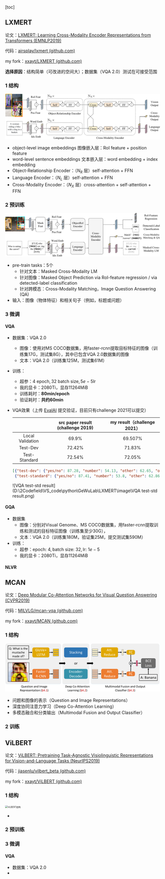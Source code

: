 [toc]



## LXMERT

论文：[LXMERT: Learning Cross-Modality Encoder Representations from Transformers (EMNLP2019)](https://arxiv.org/abs/1908.07490)

代码：[airsplay/lxmert (github.com)](https://github.com/airsplay/lxmert)

my fork：[xxayt/LXMERT (github.com)](https://github.com/xxayt/LXMERT)

**选择原因**：结构简单（可改进的空间大）；数据集（VQA 2.0）测试在可接受范围

### 1 结构

<img src=".\image\LXMERT结构.png" alt="结构" style="zoom:60%;" />

- object-level image embeddings 图像嵌入层：RoI feature + position feature
- word-level sentence embeddings 文本嵌入层：word embedding + index embedding
- Object-Relationship Encoder：（$N_R$ 层）self-attention + FFN
- Language Encoder：（$N_L$ 层）self-attention + FFN
- Cross-Modality Encoder：（$N_X$ 层）cross-attention + self-attention + FFN

### 2 预训练

<img src=".\image\LXMERT预训练任务.png" alt="预训练任务" style="zoom:60%;" />

- pre-train tasks：5个
  - 针对文本：Masked Cross-Modality LM
  - 针对图像：Masked Object Prediction via RoI-feature regression / via detected-label classification
  - 针对跨模态：Cross-Modality Matching，Image Question Answering (QA)
- 输入：图像（物体特征）和相关句子（例如，标题或问题）

### 3 微调

#### VQA

- 数据集：VQA 2.0
  - 图像：使用对MS COCO数据集，用faster-rcnn提取目标特征的图像（训练集17G，测试集8G），其中已包含VQA 2.0数据集的图像
  - 文本：VQA 2.0（训练集125M，测试集61M）
  
- 训练：
  - 超参：$4 \text{ epoch},32 \text{ batch size}, 5e-5 \text{lr}$ 
  - 我的显卡：2080Ti，显存11264MiB
  - 训练耗时：**80min/epoch**
  - 验证耗时：**共约60min**
  
- VQA效果（上传 [EvalAI](https://eval.ai/web/challenges/challenge-page/830/overview) 提交验证，目前只有challenge 2021可以提交）

  |                  | src paper result (challenge 2019) | my result（challenge 2021） |
  | :--------------: | :-------------------------------: | :-------------------------: |
  | Local Validation |               69.9%               |           69.507%           |
  |     Test-Dev     |              72.42%               |           71.83%            |
  |  Test-Standard   |              72.54%               |           72.05%            |

  ```json
  [{"test-dev": {"yes/no": 87.28, "number": 54.13, "other": 62.65, "overall": 71.83}}, 
   {"test-standard": {"yes/no": 87.41, "number": 53.8, "other": 62.86, "overall": 72.05}}]
  ```

  ![VQA test-std result](D:\2Codefield\VS_code\python\GeWuLab\LXMERT\image\VQA test-std result.png)

#### GQA

- 数据集
  - 图像：分别对Visual Genome、MS COCO数据集，用faster-rcnn提取训练和测试的目标特征图像（训练集至少30G），
  - 文本：VQA 2.0（训练集180M，验证集25M，提交测试集590M）
- 训练：
  - 超参：$\text{epoch: }4,\text{batch size: 32},\text{lr: }1e-5$ 
  - 我的显卡：2080Ti，显存11264MiB

#### NLVR



## MCAN

论文：[Deep Modular Co-Attention Networks for Visual Question Answering (CVPR2019)](https://arxiv.org/abs/1906.10770)

代码：[MILVLG/mcan-vqa (github.com)](https://github.com/MILVLG/mcan-vqa)

my fork：[xxayt/MCAN (github.com)](https://github.com/xxayt/MCAN)

### 1 结构

<img src=".\image\MACN结构.png" alt="MACN结构" style="zoom:50%;" />

- 问题和图像的表示（Question and Image Representations）
- 深度协同注意力学习（Deep Co-Attention Learning）
- 多模态融合和分类输出（Multimodal Fusion and Output Classifier）

### 2 训练



## ViLBERT

论文：[ViLBERT: Pretraining Task-Agnostic Visiolinguistic Representations for Vision-and-Language Tasks (NeurIPS2019)](https://arxiv.org/abs/1908.02265)

代码：[jiasenlu/vilbert_beta (github.com)](https://github.com/jiasenlu/vilbert_beta)

my fork：[xxayt/ViLBERT (github.com)](https://github.com/xxayt/ViLBERT)

### 1 结构

<img src="D:\2Codefield\VS_code\python\GeWuLab\LXMERT\image\ViLBERT结构.png" alt="ViLBERT结构" style="zoom:50%;" />

- 

### 2 预训练



### 3 微调

#### VQA

- 数据集：VQA 2.0
- 